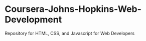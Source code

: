 # Coursera-Johns-Hopkins-Web-Development
Repository for HTML, CSS, and Javascript for Web Developers
